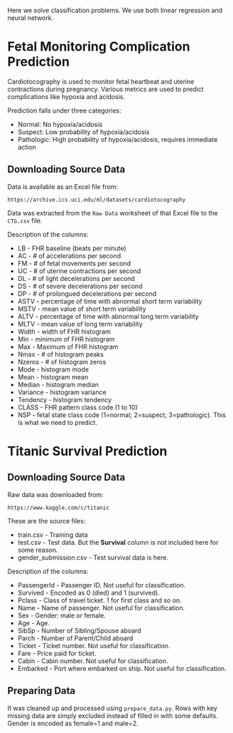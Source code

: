 Here we solve classification problems. We use both linear regression and neural network.

# Fetal Monitoring Complication Prediction
Cardiotocography is used to monitor fetal heartbeat and  uterine contractions during pregnancy. Various metrics are used to predict complications like hypoxia and acidosis.

Prediction falls under three categories:
- Normal: No hypoxia/acidosis
- Suspect: Low probability of hypoxia/acidosis
- Pathologic: High probability of hypoxia/acidosis, requires immediate action

## Downloading Source Data
Data is available as an Excel file from:

```
https://archive.ics.uci.edu/ml/datasets/cardiotocography
```

Data was extracted from the ``Raw Data`` worksheet of that Excel file to the ``CTG.csv`` file.

Description of the columns:

- LB - FHR baseline (beats per minute) 
- AC - # of accelerations per second 
- FM - # of fetal movements per second 
- UC - # of uterine contractions per second 
- DL - # of light decelerations per second 
- DS - # of severe decelerations per second 
- DP - # of prolongued decelerations per second 
- ASTV - percentage of time with abnormal short term variability 
- MSTV - mean value of short term variability 
- ALTV - percentage of time with abnormal long term variability 
- MLTV - mean value of long term variability 
- Width - width of FHR histogram 
- Min - minimum of FHR histogram 
- Max - Maximum of FHR histogram 
- Nmax - # of histogram peaks 
- Nzeros - # of histogram zeros 
- Mode - histogram mode 
- Mean - histogram mean 
- Median - histogram median 
- Variance - histogram variance 
- Tendency - histogram tendency 
- CLASS - FHR pattern class code (1 to 10) 
- NSP - fetal state class code (1=normal; 2=suspect; 3=pathologic). This is what we need to predict.

# Titanic Survival Prediction
## Downloading Source Data
Raw data was downloaded from:

```
https://www.kaggle.com/c/titanic
```

These are the source files:

- train.csv - Training data
- test.csv - Test data. But the **Survival** column is not included here for some reason.
- gender_submission.csv - Test survival data is here.

Description of the columns:
- PassengerId - Passenger ID. Not useful for classification.
- Survived - Encoded as 0 (died) and 1 (survived).
- Pclass - Class of travel ticket. 1 for first class and so on.
- Name - Name of passenger. Not useful for classification.
- Sex - Gender: male or female.
- Age - Age.
- SibSp - Number of Sibling/Spouse aboard
- Parch - Number of Parent/Child aboard
- Ticket - Ticket number. Not useful for classification.
- Fare - Price paid for ticket.
- Cabin - Cabin number. Not useful for classification.
- Embarked - Port where embarked on ship. Not useful for classification.

## Preparing Data
It was cleaned up and processed using ``prepare_data.py``. Rows with key missing data are simply excluded instead of filled in with some defaults. Gender is encoded as female=1 and male=2.